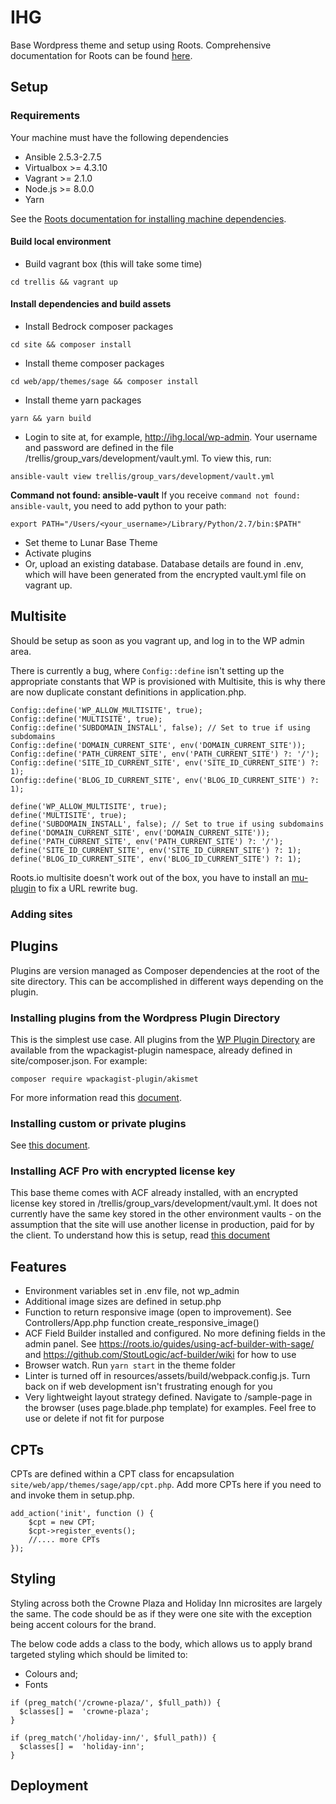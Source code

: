 # IHG

Base Wordpress theme and setup using Roots. Comprehensive documentation for Roots can be found [here](root.io).

## Setup

### Requirements

Your machine must have the following dependencies

- Ansible 2.5.3-2.7.5
- Virtualbox >= 4.3.10
- Vagrant >= 2.1.0
- Node.js >= 8.0.0
- Yarn

See the [Roots documentation for installing machine dependencies](https://roots.io/getting-started/docs/macos-basic-setup/).

#### Build local environment

- Build vagrant box (this will take some time)

```
cd trellis && vagrant up
```

#### Install dependencies and build assets

- Install Bedrock composer packages

```
cd site && composer install
```

- Install theme composer packages

```
cd web/app/themes/sage && composer install
```

- Install theme yarn packages

```
yarn && yarn build
```

- Login to site at, for example, http://ihg.local/wp-admin. Your username and password are defined in the file /trellis/group_vars/development/vault.yml. To view this, run:

```
ansible-vault view trellis/group_vars/development/vault.yml
```

**Command not found: ansible-vault**
If you receive `command not found: ansible-vault`, you need to add python to your path:

```
export PATH="/Users/<your_username>/Library/Python/2.7/bin:$PATH"
```

- Set theme to Lunar Base Theme
- Activate plugins
- Or, upload an existing database. Database details are found in .env, which will have been generated from the encrypted vault.yml file on vagrant up.

## Multisite

Should be setup as soon as you vagrant up, and log in to the WP admin area.

There is currently a bug, where `Config::define` isn't setting up the appropriate constants that WP is provisioned with Multisite, this is why there are now duplicate constant definitions in application.php.

```
Config::define('WP_ALLOW_MULTISITE', true);
Config::define('MULTISITE', true);
Config::define('SUBDOMAIN_INSTALL', false); // Set to true if using subdomains
Config::define('DOMAIN_CURRENT_SITE', env('DOMAIN_CURRENT_SITE'));
Config::define('PATH_CURRENT_SITE', env('PATH_CURRENT_SITE') ?: '/');
Config::define('SITE_ID_CURRENT_SITE', env('SITE_ID_CURRENT_SITE') ?: 1);
Config::define('BLOG_ID_CURRENT_SITE', env('BLOG_ID_CURRENT_SITE') ?: 1);

define('WP_ALLOW_MULTISITE', true);
define('MULTISITE', true);
define('SUBDOMAIN_INSTALL', false); // Set to true if using subdomains
define('DOMAIN_CURRENT_SITE', env('DOMAIN_CURRENT_SITE'));
define('PATH_CURRENT_SITE', env('PATH_CURRENT_SITE') ?: '/');
define('SITE_ID_CURRENT_SITE', env('SITE_ID_CURRENT_SITE') ?: 1);
define('BLOG_ID_CURRENT_SITE', env('BLOG_ID_CURRENT_SITE') ?: 1);
```

Roots.io multisite doesn't work out of the box, you have to install an [mu-plugin](https://github.com/felixarntz/multisite-fixes) to fix a URL rewrite bug.


### Adding sites

## Plugins

Plugins are version managed as Composer dependencies at the root of the site directory. This can be accomplished in different ways depending on the plugin.

### Installing plugins from the Wordpress Plugin Directory

This is the simplest use case. All plugins from the [WP Plugin Directory](https://wordpress.org/plugins/) are available from the wpackagist-plugin namespace, already defined in site/composer.json. For example:

```
composer require wpackagist-plugin/akismet
```

For more information read this [document](https://roots.io/bedrock/docs/composer/).

### Installing custom or private plugins

See [this document](https://roots.io/wordpress-plugins-with-composer/).

### Installing ACF Pro with encrypted license key

This base theme comes with ACF already installed, with an encrypted license key stored in /trellis/group_vars/development/vault.yml. It does not currently have the same key stored in the other environment vaults - on the assumption that the site will use another license in production, paid for by the client. To understand how this is setup, read [this document](https://roots.io/guides/acf-pro-as-a-composer-dependency-with-encrypted-license-key/)

## Features

- Environment variables set in .env file, not wp_admin
- Additional image sizes are defined in setup.php
- Function to return responsive image (open to improvement). See Controllers/App.php function create_responsive_image()
- ACF Field Builder installed and configured. No more defining fields in the admin panel. See https://roots.io/guides/using-acf-builder-with-sage/ and https://github.com/StoutLogic/acf-builder/wiki for how to use
- Browser watch. Run `yarn start` in the theme folder
- Linter is turned off in resources/assets/build/webpack.config.js. Turn back on if web development isn't frustrating enough for you
- Very lightweight layout strategy defined. Navigate to /sample-page in the browser (uses page.blade.php template) for examples. Feel free to use or delete if not fit for purpose

## CPTs

CPTs are defined within a CPT class for encapsulation `site/web/app/themes/sage/app/cpt.php`. Add more CPTs here if you need to and invoke them in setup.php.

```
add_action('init', function () {
    $cpt = new CPT;
    $cpt->register_events();
    //.... more CPTs
});
```

## Styling

Styling across both the Crowne Plaza and Holiday Inn microsites are largely the same. The code should be as if they were one site with the exception being accent colours for the brand.

The below code adds a class to the body, which allows us to apply brand targeted styling which should be limited to:

* Colours and;
* Fonts

```
if (preg_match('/crowne-plaza/', $full_path)) {
  $classes[] =  'crowne-plaza';
}

if (preg_match('/holiday-inn/', $full_path)) {
  $classes[] =  'holiday-inn';
}
```

## Deployment